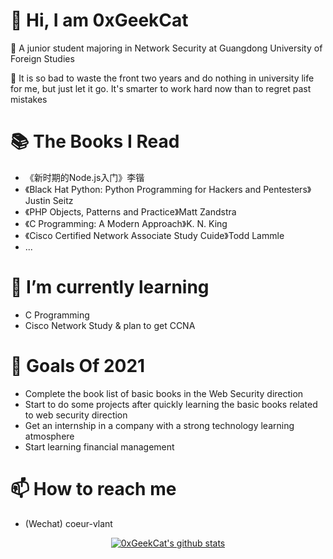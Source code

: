 # 👋 Hi, I am 0xGeekCat

 🏫 A junior student majoring in Network Security at Guangdong University of Foreign Studies

 🔅 It is so bad to waste the front two years and do nothing in university life for me, but just let it go. It's smarter to work hard now than to regret past mistakes

# 📚 The Books I Read

- 《新时期的Node.js入门》李锴
- 《Black Hat Python: Python Programming for Hackers and Pentesters》Justin Seitz
- 《PHP Objects, Patterns and Practice》Matt Zandstra
- 《C Programming: A Modern Approach》K. N. King
- 《Cisco Certified Network Associate Study Cuide》Todd Lammle
- ...

#  🔭 I’m currently learning

- C Programming
- Cisco Network Study & plan to get CCNA

# 🚀 Goals Of 2021

- Complete the book list of basic books in the Web Security direction
- Start to do some projects after quickly learning the basic books related to web security direction
- Get an internship in a company with a strong technology learning atmosphere
- Start learning financial management

#  📫 How to reach me

- (Wechat) coeur-vlant

<p align="center">
  <a href="https://github.com/0xGeekCat"><img src="https://github-readme-stats.vercel.app/api?username=0xGeekCat&hide_border=true&show_icons=true" alt="0xGeekCat's github stats"></a>
</p>
